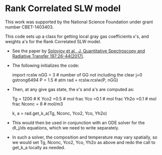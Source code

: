 # Rank Correlated SLW model

This work was supported by the National Science Foundation under grant number CBET-1403403.

This code sets up a class for getting local gray gas coefficients κ's, and weights a's for the Rank Correlated SLW model.
* See the paper by [Solovjov et al., J. Quantitative Spectroscopy and Radiative Transfer 197:26-44(2017)](https://www.sciencedirect.com/science/article/pii/S0022407316306434?via%3Dihub).
* The following initializes the code:

    import rcslw
    nGG = 3                   # number of GG not including the clear j=0 gstrong6494
    P = 1.5                   # atm
    rad = rcslw.rcslw(P, nGG)

* Then, at any give gas state, the κ's and a's are computed as:

    Tg = 1200    # K
    Yco2 =0.5    # mol frac
    Yco  =0.1    # mol frac
    Yh2o =0.1    # mol frac
    Nconc = 8    # mol/m3

    k, a = rad.get_k_a(Tg, Nconc, Yco2, Yco, Yh2o)

* This would then be used in conjunction with an ODE solver for the dI_j/ds equations, which we need to write separately.
* In such a solver, the composition and temperature may vary spatially, so we would set Tg, Nconc, Yco2, Yco, Yh2o as above
and redo the call to get_k_a locally as needed.
